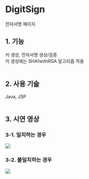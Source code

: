 # DigitSign
전자서명 페이지 <br>

## 1. 기능 <br>
키 생성, 전자서명 생성/검증 <br>
키 생성에는 SHA1withRSA 알고리즘 적용 <br><br>

## 2. 사용 기술 <br>
Java, JSP <br><br>

## 3. 시연 영상 <br>
### 3-1. 일치하는 경우 <br>
<img src="https://user-images.githubusercontent.com/97611411/187395838-c078232a-9d11-4c84-acf7-c842c3ca8c12.gif"/>

### 3-2. 불일치하는 경우 <br>
<img src="https://user-images.githubusercontent.com/97611411/187394981-084893d7-7c1e-4de6-8adb-498041a7237f.gif"/>
